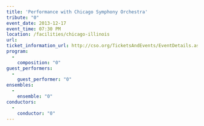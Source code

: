 ```yaml
---
title: 'Performance with Chicago Symphony Orchestra'
tribute: "0"
event_date: 2013-12-17
event_time: 07:30 PM
location: /facilities/chicago-illinois
url: 
ticket_information_url: http://cso.org/TicketsAndEvents/EventDetails.aspx?eid=5588
program: 
  -
    composition: "0"
guest_performers: 
  -
    guest_performer: "0"
ensembles: 
  -
    ensemble: "0"
conductors: 
  -
    conductor: "0"
---
```

